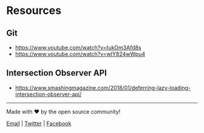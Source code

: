 # Resources

## Git

* https://www.youtube.com/watch?v=tukOm3Afd8s
* https://www.youtube.com/watch?v=wIY824wWpu4

## Intersection Observer API

* https://www.smashingmagazine.com/2018/01/deferring-lazy-loading-intersection-observer-api/

<hr />

Made with ❤ by the open source community!

[Email](hello@frontend.ro) |
[Twitter](https://twitter.com/FrontEndRo) | [Facebook](https://facebook.com/FrontEndRo)


